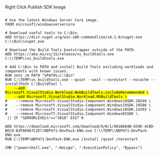 Right Click Publish SDK Image
<pre class="stretch"><code class="Dockerfile" data-trim data-noescape>
# Use the latest Windows Server Core image.
FROM microsoft/windowsservercore

# Download useful tools to C:\Bin.
ADD https://dist.nuget.org/win-x86-commandline/v4.1.0/nuget.exe C:\\Bin\\nuget.exe

# Download the Build Tools bootstrapper outside of the PATH.
ADD https://aka.ms/vs/15/release/vs_buildtools.exe C:\\TEMP\\vs_buildtools.exe

# Add C:\Bin to PATH and install Build Tools excluding workloads and components with known issues.
RUN setx /m PATH "%PATH%;C:\Bin" 
RUN C:\TEMP\vs_buildtools.exe --quiet --wait --norestart --nocache --installPath C:\BuildTool \
<mark>    --add Microsoft.VisualStudio.Workload.WebBuildTools;includeRecommended \
    --add Microsoft.VisualStudio.Workload.MSBuildTools \</mark>
#    --remove Microsoft.VisualStudio.Component.Windows10SDK.10240 \
#    --remove Microsoft.VisualStudio.Component.Windows10SDK.10586 \
#    --remove Microsoft.VisualStudio.Component.Windows10SDK.14393 \
#    --remove Microsoft.VisualStudio.Component.Windows81SDK \
 || IF "%ERRORLEVEL%"=="3010" EXIT 0

ADD https://download.microsoft.com/download/9/0/1/901B684B-659E-4CBD-BEC8-B3F06967C2E7/NDP471-DevPack-ENU.exe C:\\TEMP\\NDP471-DevPack-ENU.exe
RUN C:\TEMP\NDP471-DevPack-ENU.exe /install /quiet /norestart

CMD ["powershell.exe", "-NoLogo", "-ExecutionPolicy", "Bypass"]
</code></pre>